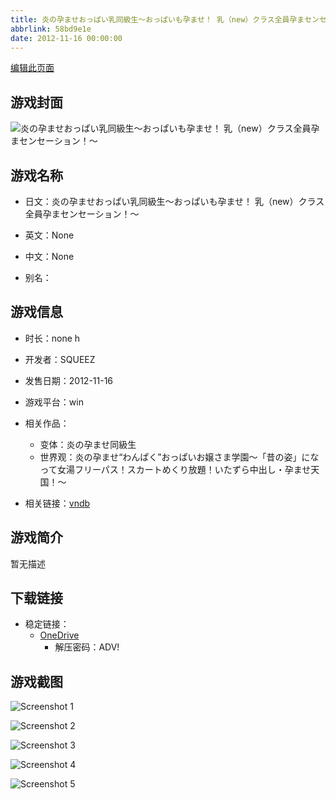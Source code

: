 ```yaml
---
title: 炎の孕ませおっぱい乳同級生～おっぱいも孕ませ！ 乳（new）クラス全員孕まセンセーション！～
abbrlink: 58bd9e1e
date: 2012-11-16 00:00:00
---
```

[编辑此页面](https://github.com/ACG-3/ADV3-source/blob/main/source/_posts/games/%E7%82%8E%E3%81%AE%E5%AD%95%E3%81%BE%E3%81%9B%E3%81%8A%E3%81%A3%E3%81%B1%E3%81%84%E4%B9%B3%E5%90%8C%E7%B4%9A%E7%94%9F%EF%BD%9E%E3%81%8A%E3%81%A3%E3%81%B1%E3%81%84%E3%82%82%E5%AD%95%E3%81%BE%E3%81%9B%EF%BC%81%20%E4%B9%B3%EF%BC%88new%EF%BC%89%E3%82%AF%E3%83%A9%E3%82%B9%E5%85%A8%E5%93%A1%E5%AD%95%E3%81%BE%E3%82%BB%E3%83%B3%E3%82%BB%E3%83%BC%E3%82%B7%E3%83%A7%E3%83%B3%EF%BC%81%EF%BD%9E.md)

## 游戏封面

![炎の孕ませおっぱい乳同級生～おっぱいも孕ませ！ 乳（new）クラス全員孕まセンセーション！～](https://pan.timero.xyz/onedrive/img_lib_001/%E7%82%8E%E3%81%AE%E5%AD%95%E3%81%BE%E3%81%9B%E3%81%8A%E3%81%A3%E3%81%B1%E3%81%84%E4%B9%B3%E5%90%8C%E7%B4%9A%E7%94%9F%EF%BD%9E%E3%81%8A%E3%81%A3%E3%81%B1%E3%81%84%E3%82%82%E5%AD%95%E3%81%BE%E3%81%9B%EF%BC%81%20%E4%B9%B3%EF%BC%88new%EF%BC%89%E3%82%AF%E3%83%A9%E3%82%B9%E5%85%A8%E5%93%A1%E5%AD%95%E3%81%BE%E3%82%BB%E3%83%B3%E3%82%BB%E3%83%BC%E3%82%B7%E3%83%A7%E3%83%B3%EF%BC%81%EF%BD%9E_cover.avif)


## 游戏名称

- 日文：炎の孕ませおっぱい乳同級生～おっぱいも孕ませ！ 乳（new）クラス全員孕まセンセーション！～
- 英文：None
- 中文：None

- 别名：


## 游戏信息

- 时长：none h
- 开发者：SQUEEZ
- 发售日期：2012-11-16
- 游戏平台：win
- 相关作品：
   - 变体：炎の孕ませ同級生
   - 世界观：炎の孕ませ“わんぱく”おっぱいお嬢さま学園～「昔の姿」になって女湯フリーパス！スカートめくり放題！いたずら中出し・孕ませ天国！～

- 相关链接：[vndb](https://vndb.org/v11133)


## 游戏简介

暂无描述


## 下载链接

- 稳定链接：
    - [OneDrive](https://pan.timero.xyz/onedrive/adv_lib_001/%E7%82%8E%E3%81%AE%E5%AD%95%E3%81%BE%E3%81%9B%E3%81%8A%E3%81%A3%E3%81%B1%E3%81%84%E4%B9%B3%E5%90%8C%E7%B4%9A%E7%94%9F%EF%BD%9E%E3%81%8A%E3%81%A3%E3%81%B1%E3%81%84%E3%82%82%E5%AD%95%E3%81%BE%E3%81%9B%EF%BC%81%20%E4%B9%B3%EF%BC%88new%EF%BC%89%E3%82%AF%E3%83%A9%E3%82%B9%E5%85%A8%E5%93%A1%E5%AD%95%E3%81%BE%E3%82%BB%E3%83%B3%E3%82%BB%E3%83%BC%E3%82%B7%E3%83%A7%E3%83%B3%EF%BC%81%EF%BD%9E)
        - 解压密码：ADV!



## 游戏截图


![Screenshot 1](https://pan.timero.xyz/onedrive/img_lib_001/%E7%82%8E%E3%81%AE%E5%AD%95%E3%81%BE%E3%81%9B%E3%81%8A%E3%81%A3%E3%81%B1%E3%81%84%E4%B9%B3%E5%90%8C%E7%B4%9A%E7%94%9F%EF%BD%9E%E3%81%8A%E3%81%A3%E3%81%B1%E3%81%84%E3%82%82%E5%AD%95%E3%81%BE%E3%81%9B%EF%BC%81%20%E4%B9%B3%EF%BC%88new%EF%BC%89%E3%82%AF%E3%83%A9%E3%82%B9%E5%85%A8%E5%93%A1%E5%AD%95%E3%81%BE%E3%82%BB%E3%83%B3%E3%82%BB%E3%83%BC%E3%82%B7%E3%83%A7%E3%83%B3%EF%BC%81%EF%BD%9E_Screenshot_1.avif)

![Screenshot 2](https://pan.timero.xyz/onedrive/img_lib_001/%E7%82%8E%E3%81%AE%E5%AD%95%E3%81%BE%E3%81%9B%E3%81%8A%E3%81%A3%E3%81%B1%E3%81%84%E4%B9%B3%E5%90%8C%E7%B4%9A%E7%94%9F%EF%BD%9E%E3%81%8A%E3%81%A3%E3%81%B1%E3%81%84%E3%82%82%E5%AD%95%E3%81%BE%E3%81%9B%EF%BC%81%20%E4%B9%B3%EF%BC%88new%EF%BC%89%E3%82%AF%E3%83%A9%E3%82%B9%E5%85%A8%E5%93%A1%E5%AD%95%E3%81%BE%E3%82%BB%E3%83%B3%E3%82%BB%E3%83%BC%E3%82%B7%E3%83%A7%E3%83%B3%EF%BC%81%EF%BD%9E_Screenshot_2.avif)

![Screenshot 3](https://pan.timero.xyz/onedrive/img_lib_001/%E7%82%8E%E3%81%AE%E5%AD%95%E3%81%BE%E3%81%9B%E3%81%8A%E3%81%A3%E3%81%B1%E3%81%84%E4%B9%B3%E5%90%8C%E7%B4%9A%E7%94%9F%EF%BD%9E%E3%81%8A%E3%81%A3%E3%81%B1%E3%81%84%E3%82%82%E5%AD%95%E3%81%BE%E3%81%9B%EF%BC%81%20%E4%B9%B3%EF%BC%88new%EF%BC%89%E3%82%AF%E3%83%A9%E3%82%B9%E5%85%A8%E5%93%A1%E5%AD%95%E3%81%BE%E3%82%BB%E3%83%B3%E3%82%BB%E3%83%BC%E3%82%B7%E3%83%A7%E3%83%B3%EF%BC%81%EF%BD%9E_Screenshot_3.avif)

![Screenshot 4](https://pan.timero.xyz/onedrive/img_lib_001/%E7%82%8E%E3%81%AE%E5%AD%95%E3%81%BE%E3%81%9B%E3%81%8A%E3%81%A3%E3%81%B1%E3%81%84%E4%B9%B3%E5%90%8C%E7%B4%9A%E7%94%9F%EF%BD%9E%E3%81%8A%E3%81%A3%E3%81%B1%E3%81%84%E3%82%82%E5%AD%95%E3%81%BE%E3%81%9B%EF%BC%81%20%E4%B9%B3%EF%BC%88new%EF%BC%89%E3%82%AF%E3%83%A9%E3%82%B9%E5%85%A8%E5%93%A1%E5%AD%95%E3%81%BE%E3%82%BB%E3%83%B3%E3%82%BB%E3%83%BC%E3%82%B7%E3%83%A7%E3%83%B3%EF%BC%81%EF%BD%9E_Screenshot_4.avif)

![Screenshot 5](https://pan.timero.xyz/onedrive/img_lib_001/%E7%82%8E%E3%81%AE%E5%AD%95%E3%81%BE%E3%81%9B%E3%81%8A%E3%81%A3%E3%81%B1%E3%81%84%E4%B9%B3%E5%90%8C%E7%B4%9A%E7%94%9F%EF%BD%9E%E3%81%8A%E3%81%A3%E3%81%B1%E3%81%84%E3%82%82%E5%AD%95%E3%81%BE%E3%81%9B%EF%BC%81%20%E4%B9%B3%EF%BC%88new%EF%BC%89%E3%82%AF%E3%83%A9%E3%82%B9%E5%85%A8%E5%93%A1%E5%AD%95%E3%81%BE%E3%82%BB%E3%83%B3%E3%82%BB%E3%83%BC%E3%82%B7%E3%83%A7%E3%83%B3%EF%BC%81%EF%BD%9E_Screenshot_5.avif)


